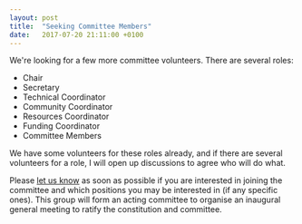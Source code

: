 ```yaml
---
layout: post
title:  "Seeking Committee Members"
date:   2017-07-20 21:11:00 +0100
---
```

We're looking for a few more committee volunteers.  There are several roles:

- Chair
- Secretary
- Technical Coordinator
- Community Coordinator
- Resources Coordinator
- Funding Coordinator
- Committee Members

We have some volunteers for these roles already, and if there are several volunteers for a role, I will open up discussions to agree who will do what.

Please [let us know](mailto:{{site.email}}) as soon as possible if you are interested in joining the committee and which positions you may be interested in (if any specific ones).  This group will form an acting committee to organise an inaugural general meeting to ratify the constitution and committee.